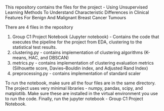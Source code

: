 This repository contains the files for the project - Using Unsupervised Learning Methods To Understand Characteristic Differences in
Clinical Features For Benign And Malignant Breast Cancer Tumours

There are 4 files in the repository
  1. Group C1 Project Notebook (Jupyter notebook) - Contains the code that executes the pipeline for the project from EDA, clustering to the statistical test results.
  2. clustering.py - contains implementation of clustering algorithms (K-means, HAC, and DBSCAN)
  3. metrics.py - contains implementation of clustering evaluation metrics (Silhouette score, Davies–Bouldin index, and Adjusted Rand Index)
  4. preprocessing.py - contains implementation of standard scaler
 
To run the notebook, make sure all the four files are in the same directory. 
The project uses very minimal libraries - numpy, pandas, scipy, and matplotlib. Make sure these are installed in the virtual environment you use to run the code. 
Finally, run the jupyter notebook - Group C1 Project Notebook.
